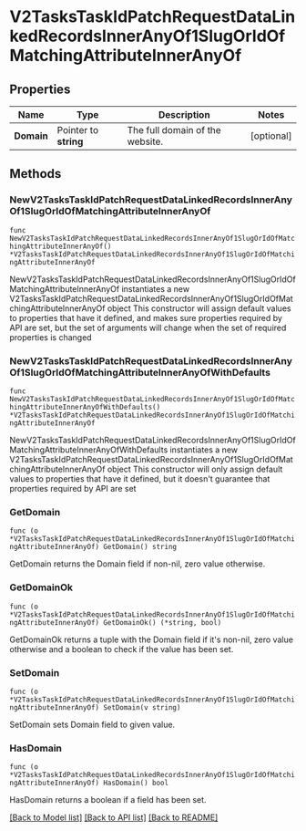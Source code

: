 # V2TasksTaskIdPatchRequestDataLinkedRecordsInnerAnyOf1SlugOrIdOfMatchingAttributeInnerAnyOf

## Properties

Name | Type | Description | Notes
------------ | ------------- | ------------- | -------------
**Domain** | Pointer to **string** | The full domain of the website. | [optional] 

## Methods

### NewV2TasksTaskIdPatchRequestDataLinkedRecordsInnerAnyOf1SlugOrIdOfMatchingAttributeInnerAnyOf

`func NewV2TasksTaskIdPatchRequestDataLinkedRecordsInnerAnyOf1SlugOrIdOfMatchingAttributeInnerAnyOf() *V2TasksTaskIdPatchRequestDataLinkedRecordsInnerAnyOf1SlugOrIdOfMatchingAttributeInnerAnyOf`

NewV2TasksTaskIdPatchRequestDataLinkedRecordsInnerAnyOf1SlugOrIdOfMatchingAttributeInnerAnyOf instantiates a new V2TasksTaskIdPatchRequestDataLinkedRecordsInnerAnyOf1SlugOrIdOfMatchingAttributeInnerAnyOf object
This constructor will assign default values to properties that have it defined,
and makes sure properties required by API are set, but the set of arguments
will change when the set of required properties is changed

### NewV2TasksTaskIdPatchRequestDataLinkedRecordsInnerAnyOf1SlugOrIdOfMatchingAttributeInnerAnyOfWithDefaults

`func NewV2TasksTaskIdPatchRequestDataLinkedRecordsInnerAnyOf1SlugOrIdOfMatchingAttributeInnerAnyOfWithDefaults() *V2TasksTaskIdPatchRequestDataLinkedRecordsInnerAnyOf1SlugOrIdOfMatchingAttributeInnerAnyOf`

NewV2TasksTaskIdPatchRequestDataLinkedRecordsInnerAnyOf1SlugOrIdOfMatchingAttributeInnerAnyOfWithDefaults instantiates a new V2TasksTaskIdPatchRequestDataLinkedRecordsInnerAnyOf1SlugOrIdOfMatchingAttributeInnerAnyOf object
This constructor will only assign default values to properties that have it defined,
but it doesn't guarantee that properties required by API are set

### GetDomain

`func (o *V2TasksTaskIdPatchRequestDataLinkedRecordsInnerAnyOf1SlugOrIdOfMatchingAttributeInnerAnyOf) GetDomain() string`

GetDomain returns the Domain field if non-nil, zero value otherwise.

### GetDomainOk

`func (o *V2TasksTaskIdPatchRequestDataLinkedRecordsInnerAnyOf1SlugOrIdOfMatchingAttributeInnerAnyOf) GetDomainOk() (*string, bool)`

GetDomainOk returns a tuple with the Domain field if it's non-nil, zero value otherwise
and a boolean to check if the value has been set.

### SetDomain

`func (o *V2TasksTaskIdPatchRequestDataLinkedRecordsInnerAnyOf1SlugOrIdOfMatchingAttributeInnerAnyOf) SetDomain(v string)`

SetDomain sets Domain field to given value.

### HasDomain

`func (o *V2TasksTaskIdPatchRequestDataLinkedRecordsInnerAnyOf1SlugOrIdOfMatchingAttributeInnerAnyOf) HasDomain() bool`

HasDomain returns a boolean if a field has been set.


[[Back to Model list]](../README.md#documentation-for-models) [[Back to API list]](../README.md#documentation-for-api-endpoints) [[Back to README]](../README.md)


